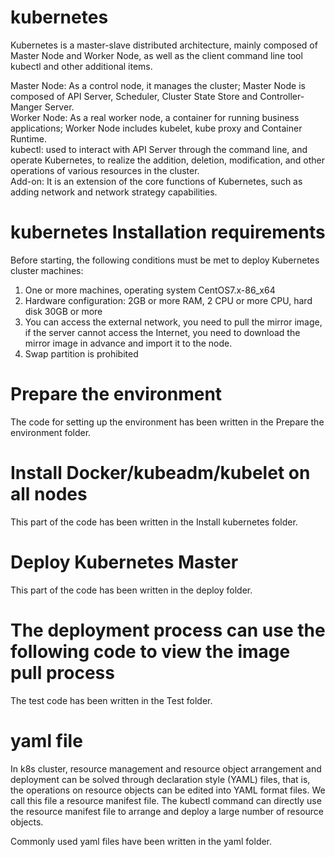 # kubernetes
Kubernetes is a master-slave distributed architecture, mainly composed of Master Node and Worker Node, as well as the client command line tool kubectl and other additional items.

Master Node: As a control node, it manages the cluster; Master Node is composed of API Server, Scheduler, Cluster State Store and Controller-Manger Server.  
Worker Node: As a real worker node, a container for running business applications; Worker Node includes kubelet, kube proxy and Container Runtime.  
kubectl: used to interact with API Server through the command line, and operate Kubernetes, to realize the addition, deletion, modification, and other operations of various resources in the cluster.  
Add-on: It is an extension of the core functions of Kubernetes, such as adding network and network strategy capabilities.  


# kubernetes Installation requirements

Before starting, the following conditions must be met to deploy Kubernetes cluster machines:

1. One or more machines, operating system CentOS7.x-86_x64  
2. Hardware configuration: 2GB or more RAM, 2 CPU or more CPU, hard disk 30GB or more  
3. You can access the external network, you need to pull the mirror image, if the server cannot access the Internet, you need to download the mirror image in advance and import it to the node.  
4. Swap partition is prohibited  

# Prepare the environment
The code for setting up the environment has been written in the Prepare the environment folder.

# Install Docker/kubeadm/kubelet on all nodes
This part of the code has been written in the Install kubernetes folder.

# Deploy Kubernetes Master
This part of the code has been written in the deploy folder.

# The deployment process can use the following code to view the image pull process
The test code has been written in the Test folder.

# yaml file
In k8s cluster, resource management and resource object arrangement and deployment can be solved through declaration style (YAML) files, that is, the operations on resource objects can be edited into YAML format files. We call this file a resource manifest file. The kubectl command can directly use the resource manifest file to arrange and deploy a large number of resource objects.  

Commonly used yaml files have been written in the yaml folder.
